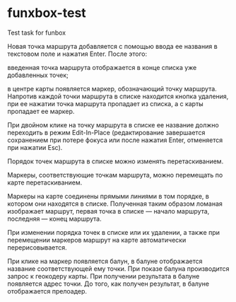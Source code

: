 # funxbox-test
Test task for funbox

Новая точка маршрута добавляется с помощью ввода ее названия в текстовом поле и нажатия Enter. После этого:

введенная точка маршрута отображается в конце списка уже добавленных точек;

в центре карты появляется маркер, обозначающий точку маршрута. Напротив каждой точки маршрута в списке находится кнопка удаления, при ее нажатии точка маршрута пропадает из списка, а с карты пропадает ее маркер.

При двойном клике на точку маршрута в списке ее название должно переходить в режим Edit-In-Place (редактирование завершается сохранением при потере фокуса или после нажатия Enter, отменяется при нажатии Esc).

Порядок точек маршрута в списке можно изменять перетаскиванием.

Маркеры, соответствующие точкам маршрута, можно перемещать по карте перетаскиванием.

Маркеры на карте соединены прямыми линиями в том порядке, в котором они находятся в списке. Полученная таким образом ломаная изображает маршрут, первая точка в списке — начало маршрута, последняя — конец маршрута.

При изменении порядка точек в списке или их удалении, а также при перемещении маркеров маршрут на карте автоматически перерисовывается.

При клике на маркер появляется балун, в балуне отображается название соответствующей ему точки. При показе балуна производится запрос к геокодеру карты. При получении результата в балуне появляется адрес точки. До того, как получен результат, в балуне отображается прелоадер.
